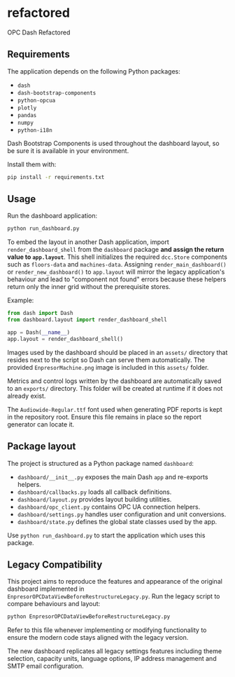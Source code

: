 # refactored

OPC Dash Refactored

## Requirements

The application depends on the following Python packages:

- `dash`
- `dash-bootstrap-components`
- `python-opcua`
- `plotly`
- `pandas`
- `numpy`
- `python-i18n`

Dash Bootstrap Components is used throughout the dashboard layout, so be sure
it is available in your environment.

Install them with:

```bash
pip install -r requirements.txt
```

## Usage

Run the dashboard application:

```bash
python run_dashboard.py
```

To embed the layout in another Dash application, import `render_dashboard_shell`
from the `dashboard` package **and assign the return value to `app.layout`**.
This shell initializes the required `dcc.Store` components such as
`floors-data` and `machines-data`. Assigning `render_main_dashboard()` or
`render_new_dashboard()` to `app.layout` will mirror the legacy application's
behaviour and lead to "component not found" errors because these helpers return
only the inner grid without the prerequisite stores.

Example:

```python
from dash import Dash
from dashboard.layout import render_dashboard_shell

app = Dash(__name__)
app.layout = render_dashboard_shell()
```

Images used by the dashboard should be placed in an `assets/` directory that
resides next to the script so Dash can serve them automatically.
The provided `EnpresorMachine.png` image is included in this `assets/` folder.

Metrics and control logs written by the dashboard are automatically saved
to an `exports/` directory. This folder will be created at runtime if it does
not already exist.

The `Audiowide-Regular.ttf` font used when generating PDF reports is kept in
the repository root. Ensure this file remains in place so the report generator
can locate it.

## Package layout

The project is structured as a Python package named `dashboard`:

- `dashboard/__init__.py` exposes the main Dash `app` and re-exports helpers.
- `dashboard/callbacks.py` loads all callback definitions.
- `dashboard/layout.py` provides layout building utilities.
- `dashboard/opc_client.py` contains OPC UA connection helpers.
- `dashboard/settings.py` handles user configuration and unit conversions.
- `dashboard/state.py` defines the global state classes used by the app.

Use `python run_dashboard.py` to start the application which uses this package.


## Legacy Compatibility

This project aims to reproduce the features and appearance of the original dashboard implemented in `EnpresorOPCDataViewBeforeRestructureLegacy.py`.
Run the legacy script to compare behaviours and layout:

```bash
python EnpresorOPCDataViewBeforeRestructureLegacy.py
```

Refer to this file whenever implementing or modifying functionality to ensure the modern code stays aligned with the legacy version.

The new dashboard replicates all legacy settings features including theme selection, capacity units, language options, IP address management and SMTP email configuration.
